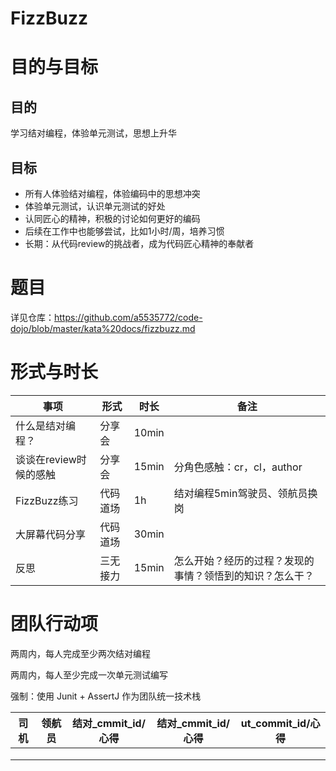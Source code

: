 # FizzBuzz

# 目的与目标

## 目的

学习结对编程，体验单元测试，思想上升华

## 目标

- 所有人体验结对编程，体验编码中的思想冲突
- 体验单元测试，认识单元测试的好处
- 认同匠心的精神，积极的讨论如何更好的编码
- 后续在工作中也能够尝试，比如1小时/周，培养习惯
- 长期：从代码review的挑战者，成为代码匠心精神的奉献者



# 题目

详见仓库：https://github.com/a5535772/code-dojo/blob/master/kata%20docs/fizzbuzz.md

# 形式与时长

| **事项**               | **形式** | **时长** | **备注**                                                 |
| ---------------------- | -------- | -------- | -------------------------------------------------------- |
| 什么是结对编程？       | 分享会   | 10min    |                                                          |
| 谈谈在review时候的感触 | 分享会   | 15min    | 分角色感触：cr，cl，author                               |
| FizzBuzz练习           | 代码道场 | 1h       | 结对编程5min驾驶员、领航员换岗                           |
| 大屏幕代码分享         | 代码道场 | 30min    |                                                          |
| 反思                   | 三无接力 | 15min    | 怎么开始？经历的过程？发现的事情？领悟到的知识？怎么干？ |



# 团队行动项

两周内，每人完成至少两次结对编程

两周内，每人至少完成一次单元测试编写

强制：使用 Junit + AssertJ 作为团队统一技术栈



| 司机 | 领航员 | 结对_cmmit_id/心得 | 结对_cmmit_id/心得 | ut_commit_id/心得 |
| ---- | ------ | ------------------ | ------------------ | ----------------- |
|      |        |                    |                    |                   |
|      |        |                    |                    |                   |
|      |        |                    |                    |                   |


